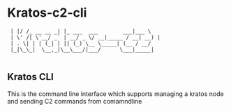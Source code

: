 # Kratos-c2-cli

```
 | |/ /_ __ __ _| |_ ___  ___        ___|___ \ 
 | \' /| \'__/ _` | __/ _ \/ __|_____ / __| __) |
 | . \| | | (_| | || (_) \__ \_____| (__ / __/ 
 |_|\_\_|  \__,_|\__\___/|___/      \___|_____|
            

```


Kratos CLI
---
This is the command line interface which supports managing a kratos node and sending C2 commands from comamndline

